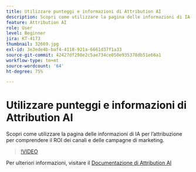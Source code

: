 ```yaml
---
title: Utilizzare punteggi e informazioni di Attribution AI
description: Scopri come utilizzare la pagina delle informazioni di IA per l’attribuzione per comprendere il ROI dei canali e delle campagne di marketing
feature: Attribution AI
role: User
level: Beginner
jira: KT-4173
thumbnail: 32669.jpg
exl-id: 3e3ede4b-baf4-4118-921a-6661d37f1a33
source-git-commit: 42427df298e2c5ae734ce050e935378db51e66a1
workflow-type: tm+mt
source-wordcount: '64'
ht-degree: 75%

---
```


# Utilizzare punteggi e informazioni di Attribution AI

Scopri come utilizzare la pagina delle informazioni di IA per l’attribuzione per comprendere il ROI dei canali e delle campagne di marketing.

>[!VIDEO](https://video.tv.adobe.com/v/32669?quality=12&learn=on)

Per ulteriori informazioni, visitare il [Documentazione di Attribution AI](https://experienceleague.adobe.com/docs/experience-platform/intelligent-services/attribution-ai/overview.html)
